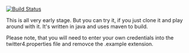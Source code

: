 [![Build Status](https://travis-ci.org/ES2SocialMediaAnalysis/franzmueller-twitter-puller.svg?branch=master)](https://travis-ci.org/ES2SocialMediaAnalysis/franzmueller-twitter-puller)

This is all very early stage.
But you can try it, if you just clone it and play around with it. It's written in java and uses maven to build.

Please note, that you will need to enter your own credentials into the twitter4.properties file and removce the .example extension.
